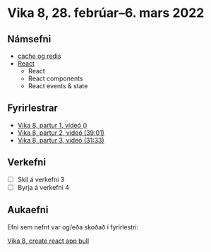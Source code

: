 # Vika 8, 28. febrúar–6. mars 2022

## Námsefni

* [cache og redis](../namsefni/14.cache-redis/readme.md)
* [React](../namsefni/15.react/readme.md)
  * React
  * React components
  * React events & state

## Fyrirlestrar

* [Vika 8, partur 1, vídeó ()](https://youtu.be/la5S_tjf7cE)
* [Vika 8, partur 2, vídeó (39:01)](https://youtu.be/CD_IiHIEo00)
* [Vika 8, partur 3, vídeó (31:33)](https://youtu.be/mIHoOR39wpE)

## Verkefni

* [ ] Skil á verkefni 3
* [ ] Byrja á verkefni 4

## Aukaefni

Efni sem nefnt var og/eða skoðað í fyrirlestri:

[Vika 8, create react app bull](https://github.com/vefforritun/vef2-2022-vika8)
